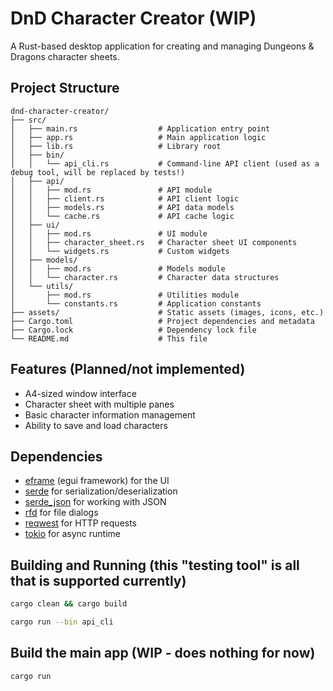 # DnD Character Creator (WIP)

A Rust-based desktop application for creating and managing Dungeons & Dragons character sheets.

## Project Structure

```
dnd-character-creator/
├── src/
│   ├── main.rs                  # Application entry point
│   ├── app.rs                   # Main application logic
│   ├── lib.rs                   # Library root
│   ├── bin/
│   │   └── api_cli.rs           # Command-line API client (used as a debug tool, will be replaced by tests!)
│   ├── api/
│   │   ├── mod.rs               # API module
│   │   ├── client.rs            # API client logic
│   │   ├── models.rs            # API data models
│   │   └── cache.rs             # API cache logic
│   ├── ui/
│   │   ├── mod.rs               # UI module
│   │   ├── character_sheet.rs   # Character sheet UI components
│   │   └── widgets.rs           # Custom widgets
│   ├── models/
│   │   ├── mod.rs               # Models module
│   │   └── character.rs         # Character data structures
│   └── utils/
│       ├── mod.rs               # Utilities module
│       └── constants.rs         # Application constants
├── assets/                      # Static assets (images, icons, etc.)
├── Cargo.toml                   # Project dependencies and metadata
├── Cargo.lock                   # Dependency lock file
└── README.md                    # This file
```

## Features (Planned/not implemented)

- A4-sized window interface
- Character sheet with multiple panes
- Basic character information management
- Ability to save and load characters

## Dependencies

- [eframe](https://crates.io/crates/eframe) (egui framework) for the UI
- [serde](https://crates.io/crates/serde) for serialization/deserialization
- [serde_json](https://crates.io/crates/serde_json) for working with JSON
- [rfd](https://crates.io/crates/rfd) for file dialogs
- [reqwest](https://crates.io/crates/reqwest) for HTTP requests
- [tokio](https://crates.io/crates/tokio) for async runtime

## Building and Running (this "testing tool" is all that is supported currently)

```bash
cargo clean && cargo build
```

```bash
cargo run --bin api_cli 
```

## Build the main app (WIP - does nothing for now)

```bash
cargo run
```
